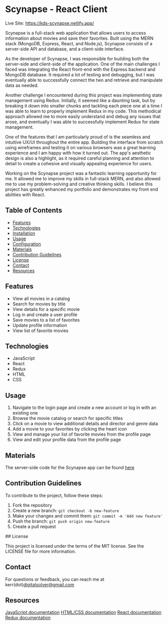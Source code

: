 # Scynapse - React Client

Live Site: https://kds-scynapse.netlify.app/

Scynapse is a full-stack web application that allows users to access information about movies and save their favorites. Built using the MERN stack (MongoDB, Express, React, and Node.js), Scynapse consists of a server-side API and database, and a client-side interface.

As the developer of Scynapse, I was responsible for building both the server-side and client-side of the application. One of the main challenges I faced was integrating the React front-end with the Express backend and MongoDB database. It required a lot of testing and debugging, but I was eventually able to successfully connect the two and retrieve and manipulate data as needed.

Another challenge I encountered during this project was implementing state management using Redux. Initially, it seemed like a daunting task, but by breaking it down into smaller chunks and tackling each piece one at a time I was able to learn to properly implement Redux in my code. This methodical approach allowed me to more easily understand and debug any issues that arose, and eventually I was able to successfully implement Redux for state management.

One of the features that I am particularly proud of is the seamless and intuitive UX/UI throughout the entire app. Building the interface from scratch using wireframes and testing it on various browsers was a great learning experience and I am happy with how it turned out. The app's aesthetic design is also a highlight, as it required careful planning and attention to detail to create a cohesive and visually appealing experience for users.

Working on the Scynapse project was a fantastic learning opportunity for me. It allowed me to improve my skills in full-stack MERN, and also allowed me to use my problem-solving and creative thinking skills. I believe this project has greatly enhanced my portfolio and demonstrates my front end abilities with React.

## Table of Contents

* [Features](#features)
* [Technologies](#technologies)
* [Installation](#installation)
* [Usage](#usage)
* [Configuration](#configuration)
* [Materials](#materials)
* [Contribution Guideilnes](#contribution)
* [License](#license)
* [Contact](#contact)
* [Resources](#resources)

## Features

* View all movies in a catalog
* Search for movies by title
* View details for a specific movie
* Log in and create a user profile
* Save movies to a list of favorites
* Update profile information
* View list of favorite movies

## Technologies

* JavaScript
* React
* Redux
* HTML
* CSS

## Usage

1. Navigate to the login page and create a new account or log in with an existing one
2. Browse the movie catalog or search for specific titles
3. Click on a movie to view additional details and director and genre data
4. Add a movie to your favorites by clicking the heart icon
5. View and manage your list of favorite movies from the profile page
6. View and edit your profile data from the profile page

## Materials

The server-side code for the Scynapse app can be found [here](https://github.com/digital-solver/scynapse-api)

## Contribution Guidelines

To contribute to the project, follow these steps:

1. Fork the repository
2. Create a new branch: `git checkout -b new-feature`
3. Make your changes and commit them: `git commit -m 'Add new feature'`
4. Push the branch: `git push origin new-feature`
5. Create a pull request

## License

This project is licensed under the terms of the MIT license. See the LICENSE file for more information.

## Contact

For questions or feedback, you can reach me at kerr(dot)digitalsolver@gmail.com

## Resources

[JavaScript documentation](https://developer.mozilla.org/en-US/docs/Web/JavaScript)
[HTML/CSS documentation](https://developer.mozilla.org/en-US/docs/Web/HTML)
[React documentation](https://reactjs.org/docs)
[Redux documentation](https://redux.js.org/introduction/getting-started)
